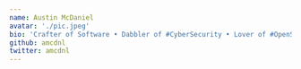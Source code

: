 ```yaml
---
name: Austin McDaniel
avatar: './pic.jpeg'
bio: 'Crafter of Software • Dabbler of #CyberSecurity • Lover of #OpenSource • CTO+Cofounder @crftapp • Prev @Angular Team'
github: amcdnl
twitter: amcdnl
---
```

